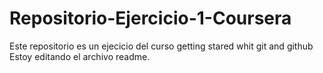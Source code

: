 # Repositorio-Ejercicio-1-Coursera
Este repositorio es un ejecicio del curso getting stared whit git and github
Estoy editando el archivo readme. 
